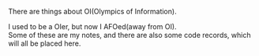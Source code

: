 There are things about OI(Olympics of Information).

I used to be a OIer, but now I AFOed(away from OI).<br>
Some of these are my notes, and there are also some code records, which will all be placed here.
